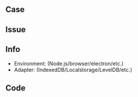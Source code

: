 <!-- REMOVE EVERYTHING WRITTEN IN UPPERCASE -->

<!-- IMPORTANT: 
If you have a common question which cannot be solved with a PR, ask it here https://gitter.im/pubkey/rxdb
-->

## Case
<!-- IS IT A BUG OR A REQUEST FOR A NEW FEATURE?-->

## Issue
<!-- DESCRIBE WHY YOU OPEN THIS ISSUE -->

## Info
- Environment: (Node.js/browser/electron/etc.)
- Adapter: (IndexedDB/Localstorage/LevelDB/etc.)

## Code
<!--
  IF YOU HAVE A BUG, WRITE CODE HERE TO REPRODUCE IT.
  BUGS WONT BE TOUCHED BY THE MAINTAINER UNTIL THERE IS SOME CODE!
  
  HERE IS A PLAYGROUND TO DEMONSTRATE: https://www.webpackbin.com/bins/-KjpgcHUKURB4JtitaYe
  OR WITHOUT ES6, THIS FIDDLE: https://jsfiddle.net/h8n0awfc/
-->
